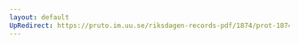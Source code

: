 ```yaml
---
layout: default
UpRedirect: https://pruto.im.uu.se/riksdagen-records-pdf/1874/prot-1874--ak--204.pdf
---
```

